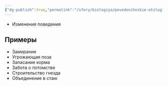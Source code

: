 ```yaml
---
{"dg-publish":true,"permalink":"/sfery/biologiya/povedencheskie-etologicheskie-adaptaczii/","tags":["Экология"]}
---
```


- Изменения поведения 
## Примеры 
- Замирание 
- Угрожающая поза 
- Запасание корма 
- Забота о потомстве 
- Строительство гнезда 
- Объединение в стаю